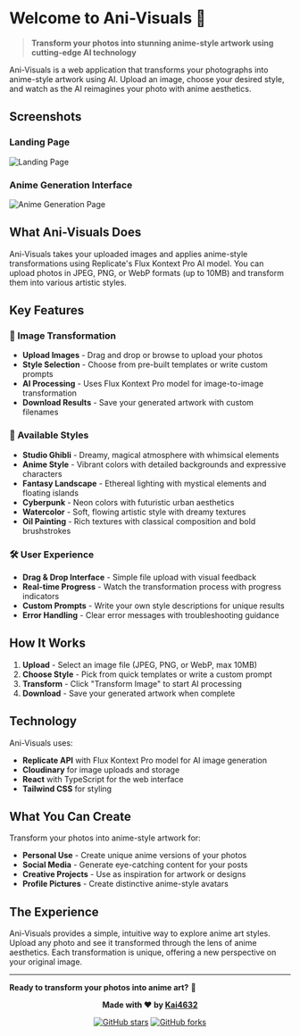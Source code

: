 # Welcome to Ani-Visuals 🎨

> **Transform your photos into stunning anime-style artwork using cutting-edge AI technology**

Ani-Visuals is a web application that transforms your photographs into anime-style artwork using AI. Upload an image, choose your desired style, and watch as the AI reimagines your photo with anime aesthetics.

## Screenshots

### Landing Page
![Landing Page](https://res.cloudinary.com/staunchngdev/image/upload/v1753663637/landingpage_nvx22y.png)

### Anime Generation Interface
![Anime Generation Page](https://res.cloudinary.com/staunchngdev/image/upload/v1753663636/anime-page_s84kvt.png)

## What Ani-Visuals Does

Ani-Visuals takes your uploaded images and applies anime-style transformations using Replicate's Flux Kontext Pro AI model. You can upload photos in JPEG, PNG, or WebP formats (up to 10MB) and transform them into various artistic styles.

## Key Features

### 🎨 Image Transformation
- **Upload Images** - Drag and drop or browse to upload your photos
- **Style Selection** - Choose from pre-built templates or write custom prompts
- **AI Processing** - Uses Flux Kontext Pro model for image-to-image transformation
- **Download Results** - Save your generated artwork with custom filenames

### 🎯 Available Styles
- **Studio Ghibli** - Dreamy, magical atmosphere with whimsical elements
- **Anime Style** - Vibrant colors with detailed backgrounds and expressive characters
- **Fantasy Landscape** - Ethereal lighting with mystical elements and floating islands
- **Cyberpunk** - Neon colors with futuristic urban aesthetics
- **Watercolor** - Soft, flowing artistic style with dreamy textures
- **Oil Painting** - Rich textures with classical composition and bold brushstrokes

### 🛠️ User Experience
- **Drag & Drop Interface** - Simple file upload with visual feedback
- **Real-time Progress** - Watch the transformation process with progress indicators
- **Custom Prompts** - Write your own style descriptions for unique results
- **Error Handling** - Clear error messages with troubleshooting guidance

## How It Works

1. **Upload** - Select an image file (JPEG, PNG, or WebP, max 10MB)
2. **Choose Style** - Pick from quick templates or write a custom prompt
3. **Transform** - Click "Transform Image" to start AI processing
4. **Download** - Save your generated artwork when complete

## Technology

Ani-Visuals uses:
- **Replicate API** with Flux Kontext Pro model for AI image generation
- **Cloudinary** for image uploads and storage
- **React** with TypeScript for the web interface
- **Tailwind CSS** for styling

## What You Can Create

Transform your photos into anime-style artwork for:
- **Personal Use** - Create unique anime versions of your photos
- **Social Media** - Generate eye-catching content for your posts
- **Creative Projects** - Use as inspiration for artwork or designs
- **Profile Pictures** - Create distinctive anime-style avatars

## The Experience

Ani-Visuals provides a simple, intuitive way to explore anime art styles. Upload any photo and see it transformed through the lens of anime aesthetics. Each transformation is unique, offering a new perspective on your original image.

---

**Ready to transform your photos into anime art?** 🚀

<div align="center">

**Made with ❤️ by [Kai4632](https://github.com/Kai4632)**

[![GitHub stars](https://img.shields.io/github/stars/Kai4632/anivisuals?style=social)](https://github.com/Kai4632/anivisuals/stargazers)
[![GitHub forks](https://img.shields.io/github/forks/Kai4632/anivisuals?style=social)](https://github.com/Kai4632/anivisuals/network)

</div>
